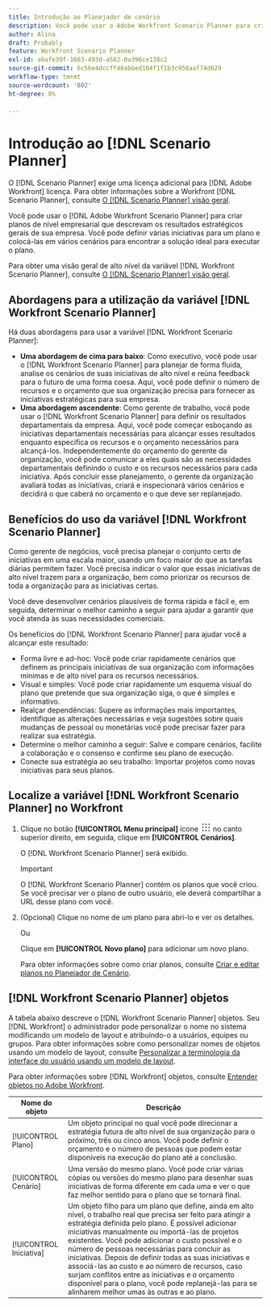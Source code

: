 ```yaml
---
title: Introdução ao Planejador de cenário
description: Você pode usar o Adobe Workfront Scenario Planner para criar planos de nível empresarial que descrevam os resultados estratégicos gerais de sua empresa. Você pode definir várias iniciativas para um plano e colocá-las em vários cenários para encontrar a solução ideal para executar o plano.
author: Alina
draft: Probably
feature: Workfront Scenario Planner
exl-id: a6afe39f-1663-493d-a582-0a396ce138c2
source-git-commit: 6c5be4dccff46abbed104f1f1b3c958aaf74d629
workflow-type: tm+mt
source-wordcount: '802'
ht-degree: 0%

---
```


# Introdução ao [!DNL Scenario Planner]

O [!DNL Scenario Planner] exige uma licença adicional para [!DNL Adobe Workfront] licença. Para obter informações sobre a Workfront [!DNL Scenario Planner], consulte [O [!DNL Scenario Planner] visão geral](../scenario-planner/scenario-planner-overview.md).

Você pode usar o [!DNL Adobe Workfront Scenario Planner] para criar planos de nível empresarial que descrevam os resultados estratégicos gerais de sua empresa. Você pode definir várias iniciativas para um plano e colocá-las em vários cenários para encontrar a solução ideal para executar o plano.

Para obter uma visão geral de alto nível da variável [!DNL Workfront Scenario Planner], consulte [O [!DNL Scenario Planner] visão geral](../scenario-planner/scenario-planner-overview.md).

## Abordagens para a utilização da variável [!DNL Workfront Scenario Planner]

Há duas abordagens para usar a variável [!DNL Workfront Scenario Planner]:

* **Uma abordagem de cima para baixo**: Como executivo, você pode usar o [!DNL Workfront Scenario Planner] para planejar de forma fluida, analise os cenários de suas iniciativas de alto nível e reúna feedback para o futuro de uma forma coesa. Aqui, você pode definir o número de recursos e o orçamento que sua organização precisa para fornecer as iniciativas estratégicas para sua empresa.
* **Uma abordagem ascendente**: Como gerente de trabalho, você pode usar o [!DNL Workfront Scenario Planner] para definir os resultados departamentais da empresa. Aqui, você pode começar esboçando as iniciativas departamentais necessárias para alcançar esses resultados enquanto especifica os recursos e o orçamento necessários para alcançá-los. Independentemente do orçamento do gerente da organização, você pode comunicar a eles quais são as necessidades departamentais definindo o custo e os recursos necessários para cada iniciativa. Após concluir esse planejamento, o gerente da organização avaliará todas as iniciativas, criará e inspecionará vários cenários e decidirá o que caberá no orçamento e o que deve ser replanejado.

## Benefícios do uso da variável [!DNL Workfront Scenario Planner]

Como gerente de negócios, você precisa planejar o conjunto certo de iniciativas em uma escala maior, usando um foco maior do que as tarefas diárias permitem fazer. Você precisa indicar o valor que essas iniciativas de alto nível trazem para a organização, bem como priorizar os recursos de toda a organização para as iniciativas certas.

Você deve desenvolver cenários plausíveis de forma rápida e fácil e, em seguida, determinar o melhor caminho a seguir para ajudar a garantir que você atenda às suas necessidades comerciais.

Os benefícios do [!DNL Workfront Scenario Planner] para ajudar você a alcançar este resultado:

* Forma livre e ad-hoc: Você pode criar rapidamente cenários que definem as principais iniciativas de sua organização com informações mínimas e de alto nível para os recursos necessários.
* Visual e simples: Você pode criar rapidamente um esquema visual do plano que pretende que sua organização siga, o que é simples e informativo.
* Realçar dependências: Supere as informações mais importantes, identifique as alterações necessárias e veja sugestões sobre quais mudanças de pessoal ou monetárias você pode precisar fazer para realizar sua estratégia.
* Determine o melhor caminho a seguir: Salve e compare cenários, facilite a colaboração e o consenso e confirme seu plano de execução.
* Conecte sua estratégia ao seu trabalho: Importar projetos como novas iniciativas para seus planos.

## Localize a variável [!DNL Workfront Scenario Planner] no Workfront

1. Clique no botão **[!UICONTROL Menu principal]** ícone ![](assets/main-menu-icon.png) no canto superior direito, em seguida, clique em **[!UICONTROL Cenários]**.

   <!--drafted for Shell: or click the **Main Menu** <insert icon> in the upper-left corner, if it's available.-->

   O [!DNL Workfront Scenario Planner] será exibido.

   >[!IMPORTANT]
   >
   >O [!DNL Workfront Scenario Planner] contém os planos que você criou. Se você precisar ver o plano de outro usuário, ele deverá compartilhar a URL desse plano com você.

1. (Opcional) Clique no nome de um plano para abri-lo e ver os detalhes.

   Ou

   Clique em **[!UICONTROL Novo plano]** para adicionar um novo plano.

   Para obter informações sobre como criar planos, consulte [Criar e editar planos no Planejador de Cenário](../scenario-planner/create-and-edit-plans.md).

## [!DNL Workfront Scenario Planner] objetos

A tabela abaixo descreve o [!DNL Workfront Scenario Planner] objetos. Seu [!DNL Workfront] o administrador pode personalizar o nome no sistema modificando um modelo de layout e atribuindo-o a usuários, equipes ou grupos. Para obter informações sobre como personalizar nomes de objetos usando um modelo de layout, consulte [Personalizar a terminologia da interface do usuário usando um modelo de layout](../administration-and-setup/customize-workfront/use-layout-templates/customize-terminology.md).

Para obter informações sobre [!DNL Workfront] objetos, consulte [Entender objetos no Adobe Workfront](../workfront-basics/navigate-workfront/workfront-navigation/understand-objects.md).

| Nome do objeto | Descrição |
|---|---|
| [!UICONTROL Plano] | Um objeto principal no qual você pode direcionar a estratégia futura de alto nível de sua organização para o próximo, três ou cinco anos. Você pode definir o orçamento e o número de pessoas que podem estar disponíveis na execução do plano até a conclusão. |
| [!UICONTROL Cenário] | Uma versão do mesmo plano. Você pode criar várias cópias ou versões do mesmo plano para desenhar suas iniciativas de forma diferente em cada uma e ver o que faz melhor sentido para o plano que se tornará final. |
| [!UICONTROL Iniciativa] | Um objeto filho para um plano que define, ainda em alto nível, o trabalho real que precisa ser feito para atingir a estratégia definida pelo plano. É possível adicionar iniciativas manualmente ou importá-las de projetos existentes. Você pode adicionar o custo possível e o número de pessoas necessárias para concluir as iniciativas. Depois de definir todas as suas iniciativas e associá-las ao custo e ao número de recursos, caso surjam conflitos entre as iniciativas e o orçamento disponível para o plano, você pode replanejá-las para se alinharem melhor umas às outras e ao plano. |
